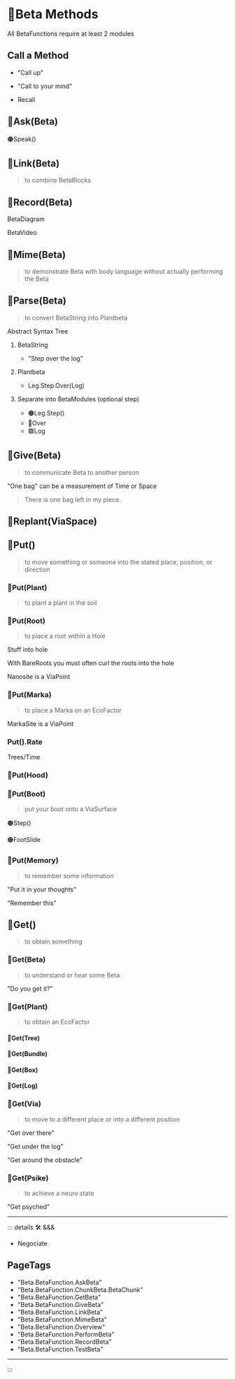 # 🔷<beta>Beta Methods</beta>

All BetaFunctions require at least 2 modules

## Call a Method

- "Call up"

- "Call to your mind"

- Recall

## 🔷<beta>Ask(Beta)</beta>

🟠<move>Speak()</move>

## 🔷<beta>Link(Beta)</beta>

> to combine BetaBlocks

## 🔷<beta>Record(Beta)</beta>

BetaDiagram

BetaVideo

## 🔷<beta>Mime(Beta)</beta>

> to demonstrate Beta with body language without actually performing the Beta

## 🔷<beta>Parse(Beta)</beta>

> to convert BetaString into Plantbeta

Abstract Syntax Tree

1. <beta>BetaString</beta>
    - "Step over the log"

2. <beta>Plantbeta</beta>
    - Leg.Step.Over(Log)

3. Separate into <beta>BetaModules</beta> (optional step)
    - 🟠<move>Leg.Step()</move>
    - 🔻<via>Over</via>
    - 🟩<eko>Log</eko>

## 🔷<beta>Give(Beta)</beta>

> to communicate Beta to another person

"One bag" can be a measurement of Time or Space

> There is one bag left in my piece.

## 🔷<beta>Replant(<via>ViaSpace</via>)</beta>

## 🔷<beta>Put()</beta>

> to move something or someone into the stated place, position, or direction

### 🔷<beta>Put(<eko>Plant</eko>)</beta>

> to plant a plant in the soil

### 🔷<beta>Put(<eko>Root</eko>)</beta>

> to place a root within a Hole

Stuff into hole

With BareRoots you must often curl the roots into the hole

<eko>Nanosite</eko> is a ViaPoint

### 🔷<beta>Put(<via>Marka</via>)</beta>

> to place a Marka on an EcoFactor

<via>MarkaSite</via> is a ViaPoint

### Put().Rate

Trees/Time

### 🔷<beta>Put(<move>Hood</move>)</beta>

### 🔷<beta>Put(<move>Boot</move>)</beta>

> put your boot onto a ViaSurface

🟠<move>Step()</move>

🟠<move>FootSlide</move>

### 🔷<beta>Put(<psike>Memory</psike>)</beta>

> to remember some information

"Put it in your thoughts"

"Remember this"

## 🔷<beta>Get()</beta>

> to obtain something

### 🔷<beta>Get(Beta)</beta>

> to understand or hear some Beta

"Do you get it?"

### 🔷<beta>Get(<eko>Plant</eko>)</beta>

> to obtain an EcoFactor

#### 🔷<beta>Get(<eko>Tree</eko>)</beta>

#### 🔷<beta>Get(<eko>Bundle</eko>)</beta>

#### 🔷<beta>Get(<eko>Box</eko>)</beta>

#### 🔷<beta>Get(<eko>Log</eko>)</beta>

### 🔷<beta>Get(<via>Via</via>)</beta>

> to move to a different place or into a different position

"Get over there"

"Get under the log"

"Get around the obstacle"

### 🔷<beta>Get(<psike>Psike</psike>)</beta>

> to achieve a neuro state

"Get psyched"

---

<!-- =================================================== -->
<!-- =================================================== -->
<!-- =================================================== -->
<!-- =================================================== -->
<!-- =================================================== -->
::: details 🛠 <dev>&&&</dev>

- Negociate

<h2>PageTags</h2>

- "Beta.BetaFunction.AskBeta"
- "Beta.BetaFunction.ChunkBeta.BetaChunk"
- "Beta.BetaFunction.GetBeta"
- "Beta.BetaFunction.GiveBeta"
- "Beta.BetaFunction.LinkBeta"
- "Beta.BetaFunction.MimeBeta"
- "Beta.BetaFunction.Overview"
- "Beta.BetaFunction.PerformBeta"
- "Beta.BetaFunction.RecordBeta"
- "Beta.BetaFunction.TestBeta"

---

:::
